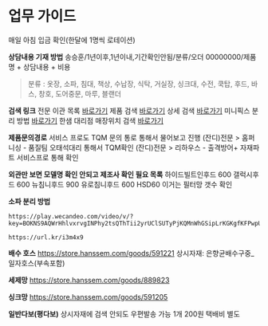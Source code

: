 # 업무 가이드
매일 아침 입금 확인(한달에 1명씩 로테이션)

**상담내용 기재 방법**
송승훈/1년이후,1년이내,기간확인안됨/분류/오더 00000000/제품명 + 상담내용 + 비용
> 분류 : 옷장, 소파, 침대, 책상, 수납장, 식탁, 거실장, 싱크대, 수전, 쿡탑, 후드, 바스, 창호, 도어중문, 마루, 블랜더

**검색 링크**
전문 이관 목록 [바로가기](http://aha.hanssem.com/Agent/popup13.asp?CallType=00001&CallId=278782)
제품 검색 [바로가기](https://aha.hanssem.com/agent/popup05_simple.asp?LoadType=D)
상세 검색 [바로가기](https://aha.hanssem.com/agent/popup06.asp?pCode=BBIL05733)
미니픽스 분리 방법 [바로가기](https://dietx.tistory.com/1410)
한샘 대리점 매장위치 검색 [바로가기](https://remodeling.hanssem.com/shop/search)

**제품문의경로**
서비스 프로도 TQM 문의 통로 통해서 물어보고 진행
(잔디)전문 > 홈퍼니싱 - 품질팀 오태석대리 통해서 TQM확인
(잔디)전문 > 리하우스 - 출격방어+ 자재파트 서비스프로 통해 확인

**외관만 보면 모델명 확인 안되고 제조사 확인 필요 목록**
하이드빌트인후드 600
갤럭시후드 600
뉴침니후드 900 
유로침니후드 600
HSD60 이거는 필터망 갯수 확인

**소파 분리 방법**
```
https://play.wecandeo.com/video/v/?key=BOKNS9AQWrHhlvxrvgINPhy2tsQThTii2yrUClSUTyPjKQMnWhGSipLrKGKgfKFPwpUSwvG1ZUBTlq8NgDZTCbisAieie
```
```
https://url.kr/i3m4x9
```

**배수 호스**
https://store.hanssem.com/goods/591221
상시자재: 은향균배수구중_일자호스(부속포함)

**세제망**
https://store.hanssem.com/goods/889823

**싱크망**
https://store.hanssem.com/goods/591205

**일반다보(평다보)**
상시자재에 검색 안되도 우편발송 가능 1개 200원 택배비 별도


